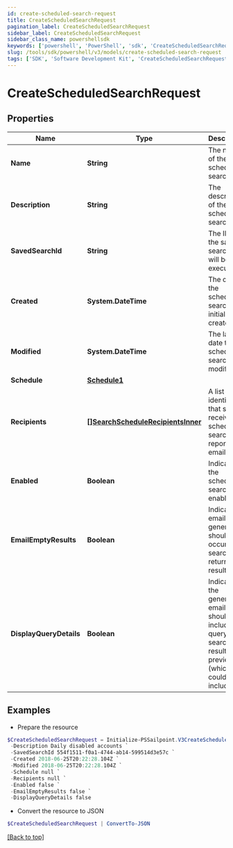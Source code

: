 ```yaml
---
id: create-scheduled-search-request
title: CreateScheduledSearchRequest
pagination_label: CreateScheduledSearchRequest
sidebar_label: CreateScheduledSearchRequest
sidebar_class_name: powershellsdk
keywords: ['powershell', 'PowerShell', 'sdk', 'CreateScheduledSearchRequest', 'CreateScheduledSearchRequest'] 
slug: /tools/sdk/powershell/v3/models/create-scheduled-search-request
tags: ['SDK', 'Software Development Kit', 'CreateScheduledSearchRequest', 'CreateScheduledSearchRequest']
---
```



# CreateScheduledSearchRequest

## Properties

Name | Type | Description | Notes
------------ | ------------- | ------------- | -------------
**Name** | **String** | The name of the scheduled search.  | [optional] 
**Description** | **String** | The description of the scheduled search.  | [optional] 
**SavedSearchId** | **String** | The ID of the saved search that will be executed. | [required]
**Created** | **System.DateTime** | The date the scheduled search was initially created. | [optional] [readonly] 
**Modified** | **System.DateTime** | The last date the scheduled search was modified. | [optional] [readonly] 
**Schedule** | [**Schedule1**](schedule1) |  | [required]
**Recipients** | [**[]SearchScheduleRecipientsInner**](search-schedule-recipients-inner) | A list of identities that should receive the scheduled search report via email. | [required]
**Enabled** | **Boolean** | Indicates if the scheduled search is enabled.  | [optional] [default to $false]
**EmailEmptyResults** | **Boolean** | Indicates if email generation should occur when search returns no results.  | [optional] [default to $false]
**DisplayQueryDetails** | **Boolean** | Indicates if the generated email should include the query and search results preview (which could include PII).  | [optional] [default to $false]

## Examples

- Prepare the resource
```powershell
$CreateScheduledSearchRequest = Initialize-PSSailpoint.V3CreateScheduledSearchRequest  -Name Daily disabled accounts `
 -Description Daily disabled accounts `
 -SavedSearchId 554f1511-f0a1-4744-ab14-599514d3e57c `
 -Created 2018-06-25T20:22:28.104Z `
 -Modified 2018-06-25T20:22:28.104Z `
 -Schedule null `
 -Recipients null `
 -Enabled false `
 -EmailEmptyResults false `
 -DisplayQueryDetails false
```

- Convert the resource to JSON
```powershell
$CreateScheduledSearchRequest | ConvertTo-JSON
```


[[Back to top]](#) 


